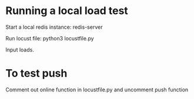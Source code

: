 # Running a local load test
Start a local redis instance:
redis-server

Run locust file:
python3 locustfile.py

Input loads.

# To test push
Comment out online function in locustfile.py and uncomment push function


